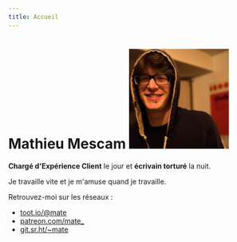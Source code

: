 ```yaml
---
title: Accueil
---
```

# Mathieu Mescam ![Photo de profil de Mathieu Mescam](https://github.com/spinning-fantasies/test-website-repo-3796/blob/main/images/profile.jpg?raw=true)

**Chargé d'Expérience Client** le jour et **écrivain torturé** la nuit. 

Je travaille vite et je m'amuse quand je travaille.

Retrouvez-moi sur les réseaux : 

- [toot.io/@mate](https://toot.io/@mate)
- [patreon.com/mate_](https://www.patreon.com/mate_)
- [git.sr.ht/~mate](https://git.sr.ht/~mate)

<script type="text/javascript">window.$crisp=[];window.CRISP_WEBSITE_ID="cdd2c786-b5e8-4f3e-ba30-65822da6b355";(function(){d=document;s=d.createElement("script");s.src="https://client.crisp.chat/l.js";s.async=1;d.getElementsByTagName("head")[0].appendChild(s);})();</script>